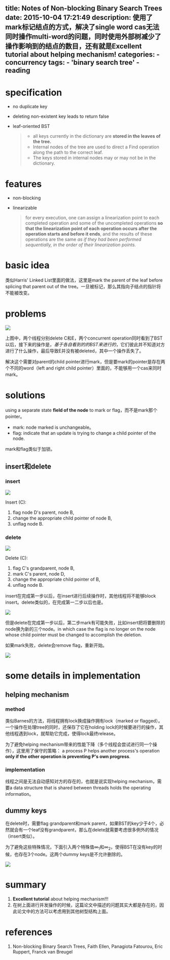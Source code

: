 title: Notes of Non-blocking Binary Search Trees
date: 2015-10-04 17:21:49
description: 使用了mark标记结点的方式，解决了single word cas无法同时操作multi-word的问题，同时使用外部树减少了操作影响到的结点的数目，还有就是Excellent tutorial about helping mechanism!
categories:
    - concurrency
tags:
    - 'binary search tree'
    - reading
---

# specification

* no duplicate key
* deleting non-existent key leads to return false
* leaf-oriented BST

	> * all keys currently in the dictionary are **stored in the leaves of the tree.**
	> * Internal nodes of the tree are used to direct a Find operation along the path to the correct leaf.
	> * The keys stored in internal nodes may or may
not be in the dictionary.

# features

* non-blocking
* linearizable

	> for every execution, one can assign a linearization point to each completed operation and some of the uncompleted operations **so that the linearization point of each operation occurs after the operation starts and before it ends**, and the results of these operations are the same *as if they had been performed sequentially, in the order of their linearization points.*

# basic idea

类似Harris' Linked List里面的做法，这里是mark the parent of the leaf before
splicing that parent out of the tree。一旦被标记，那么其指向子结点的指针将不能被改变。

# problems

![](media/15307208257176/non-block-bst_problems.png)

上图中，两个线程分别delete C和E，两个concurrent operation同时看到了BST以后，接下来的操作是，*基于各自看到的的BST来进行的*，它们彼此并不知道对方进行了什么操作，最后导致E并没有被deleted，其中一个操作丢失了。

解决这个需要对parent的child pointer进行mark，但是要mark的pointer是存在两个不同的word（left and right child pointer）里面的，不能够用一个cas来同时mark。

# solutions

using a separate state **ﬁeld of the node** to mark or flag，而不是mark那个pointer。

* mark: node marked is unchangeable。
* flag: indicate that an update is trying to change a child pointer of the node.

mark和flag类似于加锁。

## insert和delete

### insert

![](media/15307208257176/non-block-bst_insert.png)

Insert (C):
1. ﬂag node D's parent, node B,
2. change the appropriate child pointer of node B,
3. unﬂag node B.

### delete

![](media/15307208257176/non-block-bst_delete.png)

Delete (C):
1. ﬂag C's grandparent, node B,
2. mark C's parent, node D,
3. change the appropriate child pointer of B,
4. unﬂag node B.

insert在完成第一步以后，在insert进行后续操作时，其他线程将不能够block insert。delete类似的，在完成第一二步以后也是。

![](media/15307208257176/non-block-bst_delete2.png)

但是delete在完成第一步以后，第二步mark有可能失败，比如insert把将要删除的node换为新的三个node。in which case the ﬂag is no longer on the node whose child pointer must be changed to accomplish the deletion.

如果mark失败，delete会remove flag，重新开始。

![](media/15307208257176/non-block-bst_state.PNG)

# some details in implementation

## helping mechanism

### method

类似Barnes的方法，将线程拥有lock换成操作拥有lock（marked or flagged）。一个操作在处理tree的同时，还保存了它在holding lock的时候要进行的操作，其他线程遇到lock，就帮助它完成，使得lock最终release。

为了避免helping mechanism带来的性能下降（多个线程会尝试进行同一个操作），这里用了保守的策略： a process P helps another process's operation **only if the other operation is preventing P's own progress**.

### implementation

线程之间是无法自动感知对方的存在的，也就是说实现helping mechanism，需要a data structure that is shared between threads holds the operating information。

## dummy keys

在delete时，需要flag grandparent和mark parent，如果BST的key少于4个，必然就会有一个leaf没有grandparent，那么在delete就需要考虑很多例外的情况（insert类似）。

为了避免这些特殊情况，下面引入两个特殊值$\infty_1$和$\infty_2$，使得BST在没有key的时候，也存在3个node。这两个dummy keys是不允许删除的。

![](media/15307208257176/non-block-bst_dummy_keys.png)

# summary

1. **Excellent tutorial** about helping mechanism!!!
2. 在树上面进行并发操作的时候，这篇论文中描述的问题其实大都是存在的，因此论文中的方法可以考虑用到其他树型结构上面。

# references

1. Non-blocking Binary Search Trees, Faith Ellen, Panagiota Fatourou, Eric Ruppert, Franck van Breugel
